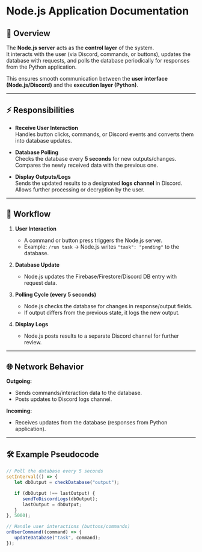 # Node.js Application Documentation

## 📌 Overview
The **Node.js server** acts as the **control layer** of the system.  
It interacts with the user (via Discord, commands, or buttons), updates the database with requests, and polls the database periodically for responses from the Python application.  

This ensures smooth communication between the **user interface (Node.js/Discord)** and the **execution layer (Python)**.

---

## ⚡ Responsibilities
- **Receive User Interaction**  
  Handles button clicks, commands, or Discord events and converts them into database updates.

- **Database Polling**  
  Checks the database every **5 seconds** for new outputs/changes.  
  Compares the newly received data with the previous one.

- **Display Outputs/Logs**  
  Sends the updated results to a designated **logs channel** in Discord.  
  Allows further processing or decryption by the user.

---

## 🔄 Workflow
1. **User Interaction**  
   - A command or button press triggers the Node.js server.  
   - Example: `/run task` → Node.js writes `"task": "pending"` to the database.

2. **Database Update**  
   - Node.js updates the Firebase/Firestore/Discord DB entry with request data.

3. **Polling Cycle (every 5 seconds)**  
   - Node.js checks the database for changes in response/output fields.  
   - If output differs from the previous state, it logs the new output.

4. **Display Logs**  
   - Node.js posts results to a separate Discord channel for further review.

---

## 🌐 Network Behavior
**Outgoing:**
- Sends commands/interaction data to the database.  
- Posts updates to Discord logs channel.  

**Incoming:**
- Receives updates from the database (responses from Python application).  

---

## 🛠️ Example Pseudocode
```js
// Poll the database every 5 seconds
setInterval(() => {
   let dbOutput = checkDatabase("output");

   if (dbOutput !== lastOutput) {
      sendToDiscordLogs(dbOutput);
      lastOutput = dbOutput;
   }
}, 5000);

// Handle user interactions (buttons/commands)
onUserCommand((command) => {
   updateDatabase("task", command);
});
